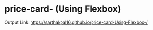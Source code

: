 # price-card- (Using Flexbox)

Output Link: https://sarthakpal16.github.io/price-card-Using-Flexbox-/
